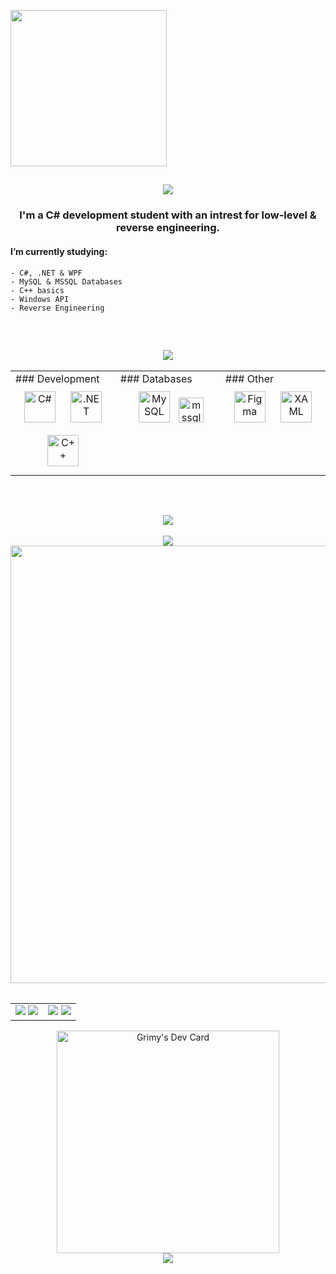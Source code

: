 <!-- TITLE GIF -->
<div align="left">
    <p>
        <img src="https://external-content.duckduckgo.com/iu/?u=https%3A%2F%2Fcdn-images-1.medium.com%2Fmax%2F1200%2F1*JtC1CS6-        OT218_QzRlLXFw.gif&f=1&nofb=1&ipt=05ae2708d1a175c171d07835ce7fd0e626c4715ad5f72f8c17a94f5b65223880&ipo=images" width="250" height="250"/>
    </p>
</div>


<!-- ABOUT ME -->
<div align="center">
    <h2>
        <img src="https://readme-typing-svg.herokuapp.com?font=Anta&size=40&duration=3000&color=000000&center=true&vCenter=true&width=435&lines=About+me;"/>
    </h2>
    <h3>
       I'm a C# development student with an intrest for low-level & reverse engineering.
    </h3>
</div>
<div>
    <h4>
    I’m currently studying:
    </h4>
</div>

    - C#, .NET & WPF
    - MySQL & MSSQL Databases
    - C++ basics
    - Windows API
    - Reverse Engineering
</br>


<!-- SKILL SET -->
<div align="center">
    <h2>
        <img src="https://readme-typing-svg.herokuapp.com?font=Anta&size=40&duration=3000&color=000000&center=true&vCenter=true&width=435&lines=Skill+set;"/>
    </h2>
</div>

<table align="center"><tr><td valign="top" width="33%">    
    ### Development  
    <div align="center">  
        <a href="https://docs.microsoft.com/en-us/dotnet/csharp/" target="_blank"><img style="margin: 10px" src="https://profilinator.rishav.dev/skills-assets/csharp-original.svg" alt="C#" height="50" /></a>  
        <a href="https://dotnet.microsoft.com/download/dotnet-framework" target="_blank"><img style="margin: 10px" src="https://profilinator.rishav.dev/skills-assets/dot-net-original-wordmark.svg" alt=".NET"     height="50" /></a>
        <a href="https://cplusplus.com/" target="_blank"><img style="margin: 10px" src="https://profilinator.rishav.dev/skills-assets/cplusplus-original.svg" alt="C++" height="50"/></a>  
    </div>
    <td valign="top" width="33%">
        ### Databases  
        <div align="center">  
            <a href="https://www.mysql.com/" target="_blank"><img style="margin: 10px" src="https://profilinator.rishav.dev/skills-assets/mysql-original-wordmark.svg" alt="MySQL" height="50" /></a>
            <a href="https://www.microsoft.com/en-us/sql-server" target="_blank" rel="noreferrer"> <img src="https://www.svgrepo.com/show/303229/microsoft-sql-server-logo.svg" alt="mssql" width="40" height="40"/> </a>
        </div>
    </td>
    <td valign="top" width="33%">
        ### Other  
        <div align="center">  
            <a href="https://www.figma.com/" target="_blank"><img style="margin: 10px" src="https://profilinator.rishav.dev/skills-assets/figma-icon.svg" alt="Figma" height="50" /></a>  
            <a href="https://docs.microsoft.com/en-us/dotnet/desktop/wpf/xaml/" target="_blank"><img style="margin: 10px" src="https://profilinator.rishav.dev/skills-assets/xaml.png" alt="XAML" height="50" /></a>  
        </div>
    </td>
</tr>
</table> 

<br/>  

<!-- STATS -->
<div align="center">
    <h2>
       <img src="https://readme-typing-svg.herokuapp.com?font=Anta&size=40&duration=3000&color=000000&center=true&vCenter=true&width=435&lines=Stats;"/>
    </h2>
</div>

<div align="center">
    <table align="center" style="border-collapse: collapse;">
        <tr>
            <img src="https://github-profile-summary-cards.vercel.app/api/cards/profile-details?username=xGrimy&theme=github_dark"/>
            <img src="https://github-readme-streak-stats.herokuapp.com/?user=xGrimy&theme=github_dark" width="700"/>
        </tr>
    </table>
    <table align="center" style="border-collapse: collapse;">
        <tr>
            <td align="left">
                <img src="https://github-profile-summary-cards.vercel.app/api/cards/repos-per-language?username=xGrimy&theme=github_dark"/>
                <img src="https://github-profile-summary-cards.vercel.app/api/cards/most-commit-language?username=xGrimy&theme=github_dark"/>
            </td>
            <td align="right">
                <img src="https://github-profile-summary-cards.vercel.app/api/cards/stats?username=xGrimy&theme=github_dark" />
                <img src="https://github-profile-summary-cards.vercel.app/api/cards/productive-time?username=xGrimy&theme=github_dark&utcOffset=10"/>
            </td>
        </tr>
    </table>
</div>


<!-- DAILY DEV -->
<div align="center">
    <a href="https://app.daily.dev/grimy"><img src="https://api.daily.dev/devcards/v2/435YEe1EgyUShMMbCWsb6.png?type=default&r=wg8" width="356"         alt="Grimy's Dev Card"/></a>
</div>

<div align="center">
    <img src="https://komarev.com/ghpvc/?username=xGrimy&&style=flat-square"/>
</div>


<!--
https://dev.to/zanepearton/creating-an-engaging-github-profile-a-step-by-step-guide-4hfl
https://github.com/warengonzaga
-->
